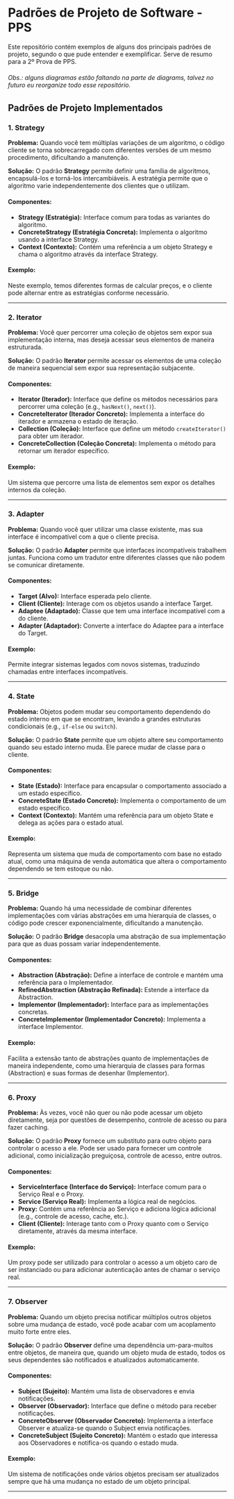 # Padrões de Projeto de Software - PPS

Este repositório contém exemplos de alguns dos principais padrões de projeto, segundo o que pude entender e exemplificar. Serve de resumo para a 2º Prova de PPS.

###### Obs.: alguns diagramas estão faltando na parte de diagrams, talvez no futuro eu reorganize todo esse repositório.

## Padrões de Projeto Implementados

### 1. Strategy

**Problema:** Quando você tem múltiplas variações de um algoritmo, o código cliente se torna sobrecarregado com diferentes versões de um mesmo procedimento, dificultando a manutenção.

**Solução:** O padrão **Strategy** permite definir uma família de algoritmos, encapsulá-los e torná-los intercambiáveis. A estratégia permite que o algoritmo varie independentemente dos clientes que o utilizam.

#### Componentes:

- **Strategy (Estratégia):** Interface comum para todas as variantes do algoritmo.
- **ConcreteStrategy (Estratégia Concreta):** Implementa o algoritmo usando a interface Strategy.
- **Context (Contexto):** Contém uma referência a um objeto Strategy e chama o algoritmo através da interface Strategy.

#### Exemplo:

Neste exemplo, temos diferentes formas de calcular preços, e o cliente pode alternar entre as estratégias conforme necessário.

---

### 2. Iterator

**Problema:** Você quer percorrer uma coleção de objetos sem expor sua implementação interna, mas deseja acessar seus elementos de maneira estruturada.

**Solução:** O padrão **Iterator** permite acessar os elementos de uma coleção de maneira sequencial sem expor sua representação subjacente.

#### Componentes:

- **Iterator (Iterador):** Interface que define os métodos necessários para percorrer uma coleção (e.g., `hasNext()`, `next()`).
- **ConcreteIterator (Iterador Concreto):** Implementa a interface do iterador e armazena o estado de iteração.
- **Collection (Coleção):** Interface que define um método `createIterator()` para obter um iterador.
- **ConcreteCollection (Coleção Concreta):** Implementa o método para retornar um iterador específico.

#### Exemplo:

Um sistema que percorre uma lista de elementos sem expor os detalhes internos da coleção.

---

### 3. Adapter

**Problema:** Quando você quer utilizar uma classe existente, mas sua interface é incompatível com a que o cliente precisa.

**Solução:** O padrão **Adapter** permite que interfaces incompatíveis trabalhem juntas. Funciona como um tradutor entre diferentes classes que não podem se comunicar diretamente.

#### Componentes:

- **Target (Alvo):** Interface esperada pelo cliente.
- **Client (Cliente):** Interage com os objetos usando a interface Target.
- **Adaptee (Adaptado):** Classe que tem uma interface incompatível com a do cliente.
- **Adapter (Adaptador):** Converte a interface do Adaptee para a interface do Target.

#### Exemplo:

Permite integrar sistemas legados com novos sistemas, traduzindo chamadas entre interfaces incompatíveis.

---

### 4. State

**Problema:** Objetos podem mudar seu comportamento dependendo do estado interno em que se encontram, levando a grandes estruturas condicionais (e.g., `if-else` ou `switch`).

**Solução:** O padrão **State** permite que um objeto altere seu comportamento quando seu estado interno muda. Ele parece mudar de classe para o cliente.

#### Componentes:

- **State (Estado):** Interface para encapsular o comportamento associado a um estado específico.
- **ConcreteState (Estado Concreto):** Implementa o comportamento de um estado específico.
- **Context (Contexto):** Mantém uma referência para um objeto State e delega as ações para o estado atual.

#### Exemplo:

Representa um sistema que muda de comportamento com base no estado atual, como uma máquina de venda automática que altera o comportamento dependendo se tem estoque ou não.

---

### 5. Bridge

**Problema:** Quando há uma necessidade de combinar diferentes implementações com várias abstrações em uma hierarquia de classes, o código pode crescer exponencialmente, dificultando a manutenção.

**Solução:** O padrão **Bridge** desacopla uma abstração de sua implementação para que as duas possam variar independentemente.

#### Componentes:

- **Abstraction (Abstração):** Define a interface de controle e mantém uma referência para o Implementador.
- **RefinedAbstraction (Abstração Refinada):** Estende a interface da Abstraction.
- **Implementor (Implementador):** Interface para as implementações concretas.
- **ConcreteImplementor (Implementador Concreto):** Implementa a interface Implementor.

#### Exemplo:

Facilita a extensão tanto de abstrações quanto de implementações de maneira independente, como uma hierarquia de classes para formas (Abstraction) e suas formas de desenhar (Implementor).

---

### 6. Proxy

**Problema:** Às vezes, você não quer ou não pode acessar um objeto diretamente, seja por questões de desempenho, controle de acesso ou para fazer caching.

**Solução:** O padrão **Proxy** fornece um substituto para outro objeto para controlar o acesso a ele. Pode ser usado para fornecer um controle adicional, como inicialização preguiçosa, controle de acesso, entre outros.

#### Componentes:

- **ServiceInterface (Interface do Serviço):** Interface comum para o Serviço Real e o Proxy.
- **Service (Serviço Real):** Implementa a lógica real de negócios.
- **Proxy:** Contém uma referência ao Serviço e adiciona lógica adicional (e.g., controle de acesso, cache, etc.).
- **Client (Cliente):** Interage tanto com o Proxy quanto com o Serviço diretamente, através da mesma interface.

#### Exemplo:

Um proxy pode ser utilizado para controlar o acesso a um objeto caro de ser instanciado ou para adicionar autenticação antes de chamar o serviço real.

---

### 7. Observer

**Problema:** Quando um objeto precisa notificar múltiplos outros objetos sobre uma mudança de estado, você pode acabar com um acoplamento muito forte entre eles.

**Solução:** O padrão **Observer** define uma dependência um-para-muitos entre objetos, de maneira que, quando um objeto muda de estado, todos os seus dependentes são notificados e atualizados automaticamente.

#### Componentes:

- **Subject (Sujeito):** Mantém uma lista de observadores e envia notificações.
- **Observer (Observador):** Interface que define o método para receber notificações.
- **ConcreteObserver (Observador Concreto):** Implementa a interface Observer e atualiza-se quando o Subject envia notificações.
- **ConcreteSubject (Sujeito Concreto):** Mantém o estado que interessa aos Observadores e notifica-os quando o estado muda.

#### Exemplo:

Um sistema de notificações onde vários objetos precisam ser atualizados sempre que há uma mudança no estado de um objeto principal.

---
